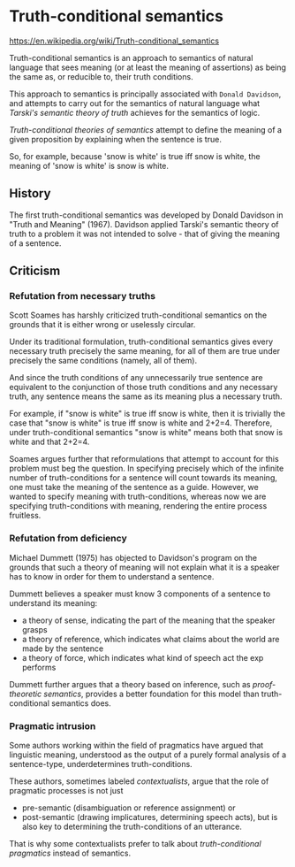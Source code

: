# Truth-conditional semantics

https://en.wikipedia.org/wiki/Truth-conditional_semantics

Truth-conditional semantics is an approach to semantics of natural language that sees meaning (or at least the meaning of assertions) as being the same as, or reducible to, their truth conditions.

This approach to semantics is principally associated with `Donald Davidson`, and attempts to carry out for the semantics of natural language what *Tarski's semantic theory of truth* achieves for the semantics of logic.

*Truth-conditional theories of semantics* attempt to define the meaning of a given proposition by explaining when the sentence is true.

So, for example, because 'snow is white' is true iff snow is white, the meaning of 'snow is white' is snow is white.

## History

The first truth-conditional semantics was developed by Donald Davidson in "Truth and Meaning" (1967). Davidson applied Tarski's semantic theory of truth to a problem it was not intended to solve - that of giving the meaning of a sentence.

## Criticism

### Refutation from necessary truths

Scott Soames has harshly criticized truth-conditional semantics on the grounds that it is either wrong or uselessly circular.

Under its traditional formulation, truth-conditional semantics gives every necessary truth precisely the same meaning, for all of them are true under precisely the same conditions (namely, all of them).

And since the truth conditions of any unnecessarily true sentence are equivalent to the conjunction of those truth conditions and any necessary truth, any sentence means the same as its meaning plus a necessary truth.

For example, if "snow is white" is true iff snow is white, then it is trivially the case that "snow is white" is true iff snow is white and 2+2=4. Therefore, under truth-conditional semantics "snow is white" means both that snow is white and that 2+2=4.

Soames argues further that reformulations that attempt to account for this problem must beg the question. In specifying precisely which of the infinite number of truth-conditions for a sentence will count towards its meaning, one must take the meaning of the sentence as a guide. However, we wanted to specify meaning with truth-conditions, whereas now we are specifying truth-conditions with meaning, rendering the entire process fruitless.

### Refutation from deficiency

Michael Dummett (1975) has objected to Davidson's program on the grounds that such a theory of meaning will not explain what it is a speaker has to know in order for them to understand a sentence. 

Dummett believes a speaker must know 3 components of a sentence to understand its meaning:
- a theory of sense, indicating the part of the meaning that the speaker grasps
- a theory of reference, which indicates what claims about the world are made by the sentence
- a theory of force, which indicates what kind of speech act the exp performs

Dummett further argues that a theory based on inference, such as *proof-theoretic semantics*, provides a better foundation for this model than truth-conditional semantics does.

### Pragmatic intrusion

Some authors working within the field of pragmatics have argued that linguistic meaning, understood as the output of a purely formal analysis of a sentence-type, underdetermines truth-conditions.

These authors, sometimes labeled *contextualists*, argue that the role of pragmatic processes is not just
- pre-semantic (disambiguation or reference assignment) or 
- post-semantic (drawing implicatures, determining speech acts),
but is also key to determining the truth-conditions of an utterance.

That is why some contextualists prefer to talk about *truth-conditional pragmatics* instead of semantics.
